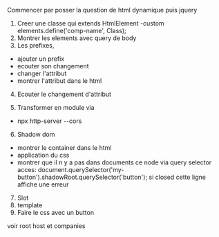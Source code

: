 Commencer par posser la question de html dynamique puis jquery
1. Creer une classe qui extends HtmlElement
 -custom elements.define('comp-name', Class);
2. Montrer les elements avec query de body 
3. Les prefixes,
  - ajouter un prefix
  - ecouter son changement
  - changer l'attribut
  - montrer l'attribut dans le html
4. Ecouter le changement d'attribut

5. Transformer en module via 
  - npx http-server --cors

6. Shadow dom
  - montrer le container dans le html
  - application du css
  - montrer que il n y a pas dans documents ce node via query selector
  acces: document.querySelector('my-button').shadowRoot.querySelector('button');
  si closed cette ligne affiche une erreur

7. Slot
8. template
9. Faire le css avec un button


  voir root host et companies